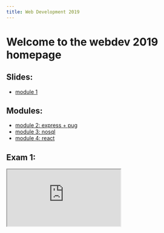 ```yaml
---
title: Web Development 2019
---
```


# Welcome to the webdev 2019 homepage

## Slides:
* [module 1](./module1.html)

## Modules:

* [module 2: express + pug](./m2)
* [module 3: nosql](./m3)
* [module 4: react](./m4)


## Exam 1:

<iframe src="https://docs.google.com/spreadsheets/d/e/2PACX-1vQTw17kTJ_V8UucCscd8DJiOikUlH22nHdQRRxG-wLiJmizTwh0sAHYAEDqOBdt7rVqpB3Z2TChUg8C/pubhtml?gid=991180652&amp;single=true&amp;widget=true&amp;headers=false"></iframe>
